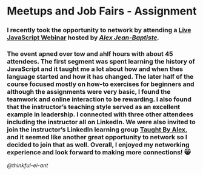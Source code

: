 # Meetups and Job Fairs - Assignment



### I recently took the opportunity to network by attending a **[Live JavaScript Webinar](https://www.meetup.com/hackreactoratx/events/278654264/)** hosted by *[Alex Jean-Baptiste](https://www.linkedin.com/in/alexjeanb).*

### The event apned over tow and ahlf hours with about 45 attendees. The first segment was spent learning the history of JavaScript and it taught me a lot about how and when thes language started and how it has changed. The later half of the course focused mostly on how-to exercises for beginners and although the assignments were very basic, I found the teamwork and online interaction to be rewarding. I also found that the instructor’s teaching style served as an excellent example in leadership. I connected with three other attendees including the instructor all on LinkedIn. We were also invited to join the instructor’s LinkedIn learning group [Taught By Alex.](https://www.linkedin.com/groups/13974752/) and it seemed like another great opportunity to network so I decided to join that as well. Overall, I enjoyed my networking experience and look forward to making more connections! :smile_cat:


*@thinkful-ei-ant*
